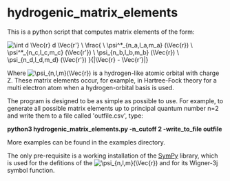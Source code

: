 # hydrogenic_matrix_elements
This is a python script that computes matrix elements of the form:

<img src="https://latex.codecogs.com/svg.latex?\int&space;d&space;\Vec{r}&space;d&space;\Vec{r'}&space;\&space;\frac{&space;\&space;\psi^*_{n_a,l_a,m_a}&space;(\Vec{r})&space;\&space;\psi^*_{n_c,l_c,m_c}&space;(\Vec{r'})&space;\&space;\psi_{n_b,l_b,m_b}&space;(\Vec{r})&space;\&space;\psi_{n_d,l_d,m_d}&space;(\Vec{r'})&space;}{|\Vec{r}&space;-&space;\Vec{r'}|}" title="\int d \Vec{r} d \Vec{r'} \ \frac{ \ \psi^*_{n_a,l_a,m_a} (\Vec{r}) \ \psi^*_{n_c,l_c,m_c} (\Vec{r'}) \ \psi_{n_b,l_b,m_b} (\Vec{r}) \ \psi_{n_d,l_d,m_d} (\Vec{r'}) }{|\Vec{r} - \Vec{r'}|}" />

Where <img src="https://latex.codecogs.com/svg.latex?\psi_{n,l,m}(\Vec{r})" title="\psi_{n,l,m}(\Vec{r})" /> is a hydrogen-like atomic orbital with charge Z. These matrix elements occur, for example, in Hartree-Fock theory for a multi electron atom when a hydrogen-orbital basis is used.

The program is designed to be as simple as possible to use. For example, to generate all possible matrix elements up to principal quantum number n=2 and write them to a file called 'outfile.csv', type:

**python3 hydrogenic_matrix_elements.py -n_cutoff 2 -write_to_file outfile**

More examples can be found in the examples directory.

The only pre-requisite is a working installation of the [SymPy](https://www.sympy.org/en/index.html) library, which is used for the defitions of the <img src="https://latex.codecogs.com/svg.latex?\psi_{n,l,m}(\Vec{r})" title="\psi_{n,l,m}(\Vec{r})" /> and for its Wigner-3j symbol function.
